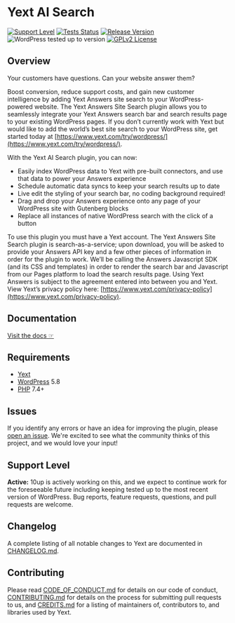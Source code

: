 # Yext AI Search

[![Support Level](https://img.shields.io/badge/support-active-green.svg)](#support-level) [![Tests Status](https://github.com/10up/yext/actions/workflows/test.yml/badge.svg?branch=develop)](https://github.com/10up/yext) [![Release Version](https://img.shields.io/github/release/10up/yext.svg)](https://github.com/10up/yext/releases/latest) ![WordPress tested up to version](https://img.shields.io/wordpress/plugin/tested/yext?label=WordPress) [![GPLv2 License](https://img.shields.io/github/license/10up/yext.svg)](https://github.com/10up/yext/blob/develop/LICENSE.md)

## Overview

Your customers have questions. Can your website answer them?

Boost conversion, reduce support costs, and gain new customer intelligence by adding Yext Answers site search to your WordPress-powered website. The Yext Answers Site Search plugin allows you to seamlessly integrate your Yext Answers search bar and search results page to your existing WordPress pages. If you don’t currently work with Yext but would like to add the world’s best site search to your WordPress site, get started today at [https://www.yext.com/try/wordpress/](https://www.yext.com/try/wordpress/).

With the Yext AI Search plugin, you can now:

- Easily index WordPress data to Yext with pre-built connectors, and use that data to power your Answers experience
- Schedule automatic data syncs to keep your search results up to date
- Live edit the styling of your search bar, no coding background required!
- Drag and drop your Answers experience onto any page of your WordPress site with Gutenberg blocks
- Replace all instances of native WordPress search with the click of a button

To use this plugin you must have a Yext account. The Yext Answers Site Search plugin is search-as-a-service; upon download, you will be asked to provide your Answers API key and a few other pieces of information in order for the plugin to work. We’ll be calling the Answers Javascript SDK (and its CSS and templates) in order to render the search bar and Javascript from our Pages platform to load the search results page.
Using Yext Answers is subject to the agreement entered into between you and Yext. View Yext’s privacy policy here: [https://www.yext.com/privacy-policy](https://www.yext.com/privacy-policy).

## Documentation

[Visit the docs ☞](http://10up.github.io/yext/)

## Requirements

* [Yext](https://www.yext.com/)
* [WordPress](http://wordpress.org) 5.8
* [PHP](https://php.net/) 7.4+

## Issues

If you identify any errors or have an idea for improving the plugin, please [open an issue](https://github.com/10up/yext/issues?state=open). We're excited to see what the community thinks of this project, and we would love your input!

## Support Level

**Active:** 10up is actively working on this, and we expect to continue work for the foreseeable future including keeping tested up to the most recent version of WordPress.  Bug reports, feature requests, questions, and pull requests are welcome.

## Changelog

A complete listing of all notable changes to Yext are documented in [CHANGELOG.md](https://github.com/10up/yext/blob/develop/CHANGELOG.md).

## Contributing

Please read [CODE_OF_CONDUCT.md](https://github.com/10up/yext/blob/develop/CODE_OF_CONDUCT.md) for details on our code of conduct, [CONTRIBUTING.md](https://github.com/10up/yext/blob/develop/CONTRIBUTING.md) for details on the process for submitting pull requests to us, and [CREDITS.md](https://github.com/10up/yext/blob/develop/CREDITS.md) for a listing of maintainers of, contributors to, and libraries used by Yext.
